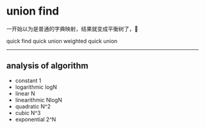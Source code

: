 # union find

一开始以为是普通的字典映射，结果就变成平衡树了，🙈

quick find
quick union
weighted quick union

---

## analysis of algorithm

+ constant      1
+ logarithmic   logN
+ linear        N
+ linearithmic  NlogN
+ quadratic     N^2
+ cubic         N^3
+ exponential   2^N
